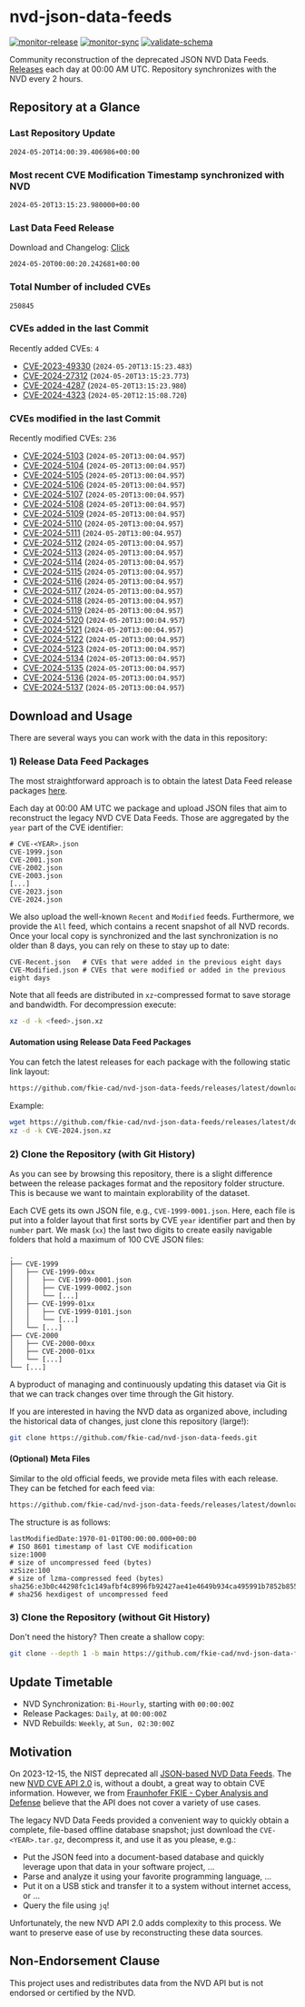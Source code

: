 # nvd-json-data-feeds

[![monitor-release](https://github.com/fkie-cad/nvd-json-data-feeds/actions/workflows/monitor_release.yml/badge.svg)](https://github.com/fkie-cad/nvd-json-data-feeds/actions/workflows/monitor_release.yml)
[![monitor-sync](https://github.com/fkie-cad/nvd-json-data-feeds/actions/workflows/monitor_sync.yml/badge.svg)](https://github.com/fkie-cad/nvd-json-data-feeds/actions/workflows/monitor_sync.yml)
[![validate-schema](https://github.com/fkie-cad/nvd-json-data-feeds/actions/workflows/validate_schema.yml/badge.svg)](https://github.com/fkie-cad/nvd-json-data-feeds/actions/workflows/validate_schema.yml)

Community reconstruction of the deprecated JSON NVD Data Feeds.
[Releases](https://github.com/fkie-cad/nvd-json-data-feeds/releases/latest) each day at 00:00 AM UTC.
Repository synchronizes with the NVD every 2 hours.

## Repository at a Glance

### Last Repository Update

```plain
2024-05-20T14:00:39.406986+00:00
```

### Most recent CVE Modification Timestamp synchronized with NVD

```plain
2024-05-20T13:15:23.980000+00:00
```

### Last Data Feed Release

Download and Changelog: [Click](https://github.com/fkie-cad/nvd-json-data-feeds/releases/latest)

```plain
2024-05-20T00:00:20.242681+00:00
```

### Total Number of included CVEs

```plain
250845
```

### CVEs added in the last Commit

Recently added CVEs: `4`

- [CVE-2023-49330](CVE-2023/CVE-2023-493xx/CVE-2023-49330.json) (`2024-05-20T13:15:23.483`)
- [CVE-2024-27312](CVE-2024/CVE-2024-273xx/CVE-2024-27312.json) (`2024-05-20T13:15:23.773`)
- [CVE-2024-4287](CVE-2024/CVE-2024-42xx/CVE-2024-4287.json) (`2024-05-20T13:15:23.980`)
- [CVE-2024-4323](CVE-2024/CVE-2024-43xx/CVE-2024-4323.json) (`2024-05-20T12:15:08.720`)


### CVEs modified in the last Commit

Recently modified CVEs: `236`

- [CVE-2024-5103](CVE-2024/CVE-2024-51xx/CVE-2024-5103.json) (`2024-05-20T13:00:04.957`)
- [CVE-2024-5104](CVE-2024/CVE-2024-51xx/CVE-2024-5104.json) (`2024-05-20T13:00:04.957`)
- [CVE-2024-5105](CVE-2024/CVE-2024-51xx/CVE-2024-5105.json) (`2024-05-20T13:00:04.957`)
- [CVE-2024-5106](CVE-2024/CVE-2024-51xx/CVE-2024-5106.json) (`2024-05-20T13:00:04.957`)
- [CVE-2024-5107](CVE-2024/CVE-2024-51xx/CVE-2024-5107.json) (`2024-05-20T13:00:04.957`)
- [CVE-2024-5108](CVE-2024/CVE-2024-51xx/CVE-2024-5108.json) (`2024-05-20T13:00:04.957`)
- [CVE-2024-5109](CVE-2024/CVE-2024-51xx/CVE-2024-5109.json) (`2024-05-20T13:00:04.957`)
- [CVE-2024-5110](CVE-2024/CVE-2024-51xx/CVE-2024-5110.json) (`2024-05-20T13:00:04.957`)
- [CVE-2024-5111](CVE-2024/CVE-2024-51xx/CVE-2024-5111.json) (`2024-05-20T13:00:04.957`)
- [CVE-2024-5112](CVE-2024/CVE-2024-51xx/CVE-2024-5112.json) (`2024-05-20T13:00:04.957`)
- [CVE-2024-5113](CVE-2024/CVE-2024-51xx/CVE-2024-5113.json) (`2024-05-20T13:00:04.957`)
- [CVE-2024-5114](CVE-2024/CVE-2024-51xx/CVE-2024-5114.json) (`2024-05-20T13:00:04.957`)
- [CVE-2024-5115](CVE-2024/CVE-2024-51xx/CVE-2024-5115.json) (`2024-05-20T13:00:04.957`)
- [CVE-2024-5116](CVE-2024/CVE-2024-51xx/CVE-2024-5116.json) (`2024-05-20T13:00:04.957`)
- [CVE-2024-5117](CVE-2024/CVE-2024-51xx/CVE-2024-5117.json) (`2024-05-20T13:00:04.957`)
- [CVE-2024-5118](CVE-2024/CVE-2024-51xx/CVE-2024-5118.json) (`2024-05-20T13:00:04.957`)
- [CVE-2024-5119](CVE-2024/CVE-2024-51xx/CVE-2024-5119.json) (`2024-05-20T13:00:04.957`)
- [CVE-2024-5120](CVE-2024/CVE-2024-51xx/CVE-2024-5120.json) (`2024-05-20T13:00:04.957`)
- [CVE-2024-5121](CVE-2024/CVE-2024-51xx/CVE-2024-5121.json) (`2024-05-20T13:00:04.957`)
- [CVE-2024-5122](CVE-2024/CVE-2024-51xx/CVE-2024-5122.json) (`2024-05-20T13:00:04.957`)
- [CVE-2024-5123](CVE-2024/CVE-2024-51xx/CVE-2024-5123.json) (`2024-05-20T13:00:04.957`)
- [CVE-2024-5134](CVE-2024/CVE-2024-51xx/CVE-2024-5134.json) (`2024-05-20T13:00:04.957`)
- [CVE-2024-5135](CVE-2024/CVE-2024-51xx/CVE-2024-5135.json) (`2024-05-20T13:00:04.957`)
- [CVE-2024-5136](CVE-2024/CVE-2024-51xx/CVE-2024-5136.json) (`2024-05-20T13:00:04.957`)
- [CVE-2024-5137](CVE-2024/CVE-2024-51xx/CVE-2024-5137.json) (`2024-05-20T13:00:04.957`)


## Download and Usage

There are several ways you can work with the data in this repository:

### 1) Release Data Feed Packages

The most straightforward approach is to obtain the latest Data Feed release packages [here](https://github.com/fkie-cad/nvd-json-data-feeds/releases/latest).

Each day at 00:00 AM UTC we package and upload JSON files that aim to reconstruct the legacy NVD CVE Data Feeds.
Those are aggregated by the `year` part of the CVE identifier:

```
# CVE-<YEAR>.json
CVE-1999.json
CVE-2001.json
CVE-2002.json
CVE-2003.json
[...]
CVE-2023.json
CVE-2024.json
```

We also upload the well-known `Recent` and `Modified` feeds.
Furthermore, we provide the `All` feed, which contains a recent snapshot of all NVD records.
Once your local copy is synchronized and the last synchronization is no older than 8 days, you can rely on these to stay up to date:

```plain
CVE-Recent.json   # CVEs that were added in the previous eight days
CVE-Modified.json # CVEs that were modified or added in the previous eight days
```

Note that all feeds are distributed in `xz`-compressed format to save storage and bandwidth.
For decompression execute:

```sh
xz -d -k <feed>.json.xz
```

#### Automation using Release Data Feed Packages

You can fetch the latest releases for each package with the following static link layout:

```sh
https://github.com/fkie-cad/nvd-json-data-feeds/releases/latest/download/CVE-<YEAR>.json.xz
```

Example:

```sh
wget https://github.com/fkie-cad/nvd-json-data-feeds/releases/latest/download/CVE-2024.json.xz
xz -d -k CVE-2024.json.xz
```

### 2) Clone the Repository (with Git History)

As you can see by browsing this repository, there is a slight difference between the release packages format and the repository folder structure.
This is because we want to maintain explorability of the dataset.

Each CVE gets its own JSON file, e.g., `CVE-1999-0001.json`.
Here, each file is put into a folder layout that first sorts by CVE `year` identifier part and then by `number` part.
We mask (`xx`) the last two digits to create easily navigable folders that hold a maximum of 100 CVE JSON files:

```plain
.
├── CVE-1999
│   ├── CVE-1999-00xx
│   │   ├── CVE-1999-0001.json
│   │   ├── CVE-1999-0002.json
│   │   └── [...]
│   ├── CVE-1999-01xx
│   │   ├── CVE-1999-0101.json
│   │   └── [...]
│   └── [...]
├── CVE-2000
│   ├── CVE-2000-00xx
│   ├── CVE-2000-01xx
│   └── [...]
└── [...]
```

A byproduct of managing and continuously updating this dataset via Git is that we can track changes over time through the Git history.

If you are interested in having the NVD data as organized above, including the historical data of changes, just clone this repository (large!):

```sh
git clone https://github.com/fkie-cad/nvd-json-data-feeds.git
```

#### (Optional) Meta Files

Similar to the old official feeds, we provide meta files with each release. They can be fetched for each feed via:

```sh
https://github.com/fkie-cad/nvd-json-data-feeds/releases/latest/download/CVE-<YEAR>.meta
```

The structure is as follows:

```plain
lastModifiedDate:1970-01-01T00:00:00.000+00:00                          # ISO 8601 timestamp of last CVE modification
size:1000                                                               # size of uncompressed feed (bytes)
xzSize:100                                                              # size of lzma-compressed feed (bytes)
sha256:e3b0c44298fc1c149afbf4c8996fb92427ae41e4649b934ca495991b7852b855 # sha256 hexdigest of uncompressed feed
```

### 3) Clone the Repository (without Git History)

Don't need the history? Then create a shallow copy:

```sh
git clone --depth 1 -b main https://github.com/fkie-cad/nvd-json-data-feeds.git
```


## Update Timetable

* NVD Synchronization: `Bi-Hourly`, starting with `00:00:00Z`
* Release Packages: `Daily`, at `00:00:00Z`
* NVD Rebuilds: `Weekly`, at `Sun, 02:30:00Z`


## Motivation

On 2023-12-15, the NIST deprecated all [JSON-based NVD Data Feeds](https://nvd.nist.gov/vuln/data-feeds#divRetirementBanner-1).
The new [NVD CVE API 2.0](https://nvd.nist.gov/developers/vulnerabilities) is, without a doubt, a great way to obtain CVE information.
However, we from [Fraunhofer FKIE - Cyber Analysis and Defense](https://www.fkie.fraunhofer.de/en/departments/cad.html) believe that the API does not cover a variety of use cases.

The legacy NVD Data Feeds provided a convenient way to quickly obtain a complete, file-based offline database snapshot; just download the `CVE-<YEAR>.tar.gz`, decompress it, and use it as you please, e.g.:

- Put the JSON feed into a document-based database and quickly leverage upon that data in your software project, ...
- Parse and analyze it using your favorite programming language, ...
- Put it on a USB stick and transfer it to a system without internet access, or ...
- Query the file using `jq`!

Unfortunately, the new NVD API 2.0 adds complexity to this process.
We want to preserve ease of use by reconstructing these data sources.

## Non-Endorsement Clause

This project uses and redistributes data from the NVD API but is not endorsed or certified by the NVD.